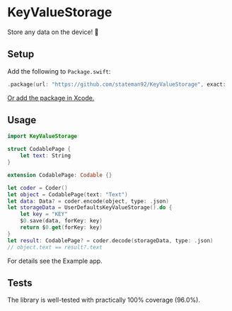 # KeyValueStorage
Store any data on the device! 🧳

## Setup

Add the following to `Package.swift`:

```swift
.package(url: "https://github.com/stateman92/KeyValueStorage", exact: .init(0, 0, 2))
```

[Or add the package in Xcode.](https://developer.apple.com/documentation/xcode/adding_package_dependencies_to_your_app)

## Usage

```swift
import KeyValueStorage

struct CodablePage {
    let text: String
}

extension CodablePage: Codable {}

let coder = Coder()
let object = CodablePage(text: "Text")
let data: Data? = coder.encode(object, type: .json)
let storageData = UserDefaultsKeyValueStorage().do {
    let key = "KEY"
    $0.save(data, forKey: key)
    return $0.get(forKey: key)
}
let result: CodablePage? = coder.decode(storageData, type: .json)
// object.text == result?.text
```

For details see the Example app.

## Tests

The library is well-tested with practically 100% coverage (96.0%).
